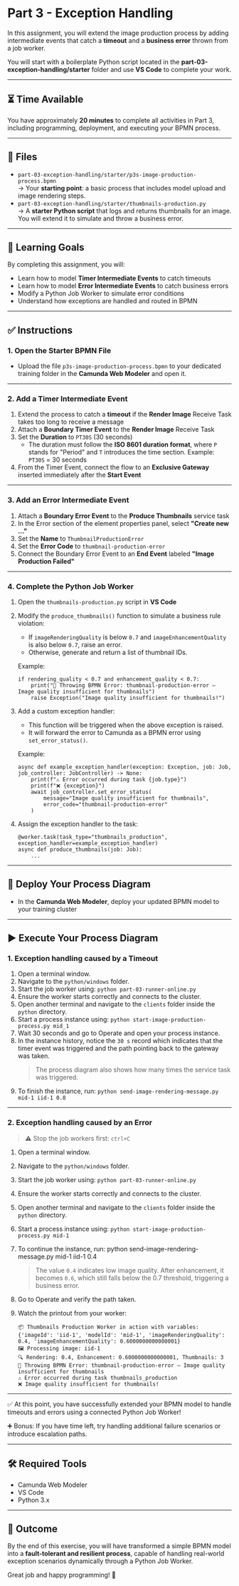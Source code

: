 # Part 3 - Exception Handling

In this assignment, you will extend the image production process by adding intermediate events that catch a **timeout** and a **business error** thrown from a job worker.

You will start with a boilerplate Python script located in the **part-03-exception-handling/starter** folder and use **VS Code** to complete your work.

---

## ⏳ Time Available

You have approximately **20 minutes** to complete all activities in Part 3, including programming, deployment, and executing your BPMN process.

---

## 📁 Files

- `part-03-exception-handling/starter/p3s-image-production-process.bpmn`  
  → Your **starting point**: a basic process that includes model upload and image rendering steps.  
- `part-03-exception-handling/starter/thumbnails-production.py`  
  → A **starter Python script** that logs and returns thumbnails for an image. You will extend it to simulate and throw a business error.

---

## 🎯 Learning Goals

By completing this assignment, you will:

- Learn how to model **Timer Intermediate Events** to catch timeouts  
- Learn how to model **Error Intermediate Events** to catch business errors  
- Modify a Python Job Worker to simulate error conditions  
- Understand how exceptions are handled and routed in BPMN  

---

## ✅ Instructions

### 1. Open the Starter BPMN File

- Upload the file `p3s-image-production-process.bpmn` to your dedicated training folder in the **Camunda Web Modeler** and open it.

---

### 2. Add a Timer Intermediate Event

1. Extend the process to catch a **timeout** if the **Render Image** Receive Task takes too long to receive a message  
2. Attach a **Boundary Timer Event** to the **Render Image** Receive Task  
3. Set the **Duration** to `PT30S` (30 seconds)  
   - The duration must follow the **ISO 8601 duration format**, where `P` stands for "Period" and `T` introduces the time section. Example: `PT30S` = 30 seconds  
4. From the Timer Event, connect the flow to an **Exclusive Gateway** inserted immediately after the **Start Event**

---

### 3. Add an Error Intermediate Event

1. Attach a **Boundary Error Event** to the **Produce Thumbnails** service task  
2. In the Error section of the element properties panel, select **"Create new ..."**  
3. Set the **Name** to `ThumbnailProductionError`  
4. Set the **Error Code** to `thumbnail-production-error`  
5. Connect the Boundary Error Event to an **End Event** labeled **"Image Production Failed"**

---

### 4. Complete the Python Job Worker

1. Open the `thumbnails-production.py` script in **VS Code**  
2. Modify the `produce_thumbnails()` function to simulate a business rule violation:
   - If `imageRenderingQuality` is below `0.7` and `imageEnhancementQuality` is also below `0.7`, raise an error.
   - Otherwise, generate and return a list of thumbnail IDs.

   Example:

       if rendering_quality < 0.7 and enhancement_quality < 0.7:
           print("🎯 Throwing BPMN Error: thumbnail-production-error – Image quality insufficient for thumbnails")
           raise Exception("Image quality insufficient for thumbnails!")

3. Add a custom exception handler:
   - This function will be triggered when the above exception is raised.
   - It will forward the error to Camunda as a BPMN error using `set_error_status()`.

   Example:

       async def example_exception_handler(exception: Exception, job: Job, job_controller: JobController) -> None:
           print(f"⚠️ Error occurred during task {job.type}")
           print(f"❌ {exception}")
           await job_controller.set_error_status(
               message="Image quality insufficient for thumbnails",
               error_code="thumbnail-production-error"
           )

4. Assign the exception handler to the task:

       @worker.task(task_type="thumbnails_production", exception_handler=example_exception_handler)
       async def produce_thumbnails(job: Job):
           ...

---

## 🚀 Deploy Your Process Diagram

- In the **Camunda Web Modeler**, deploy your updated BPMN model to your training cluster

---

## ▶️ Execute Your Process Diagram

### 1. Exception handling caused by a Timeout

1. Open a terminal window.
2. Navigate to the `python/windows` folder.
3. Start the job worker using:
   `python part-03-runner-online.py`
4. Ensure the worker starts correctly and connects to the cluster.
5. Open another terminal and navigate to the `clients` folder inside the `python` directory.
6. Start a process instance using:
   `python start-image-production-process.py mid_1`
7. Wait 30 seconds and go to Operate and open your process instance.
8. In the instance history, notice the `30 s` record which indicates that the timer event was triggered and the path pointing back to the gateway was taken.
   > The process diagram also shows how many times the service task was triggered.
9. To finish the instance, run:
   `python send-image-rendering-message.py mid-1 iid-1 0.8`

---

### 2. Exception handling caused by an Error

> ⚠️ Stop the job workers first: `ctrl+C`

1. Open a terminal window.
2. Navigate to the `python/windows` folder.
3. Start the job worker using:
   `python part-03-runner-online.py`
4. Ensure the worker starts correctly and connects to the cluster.
5. Open another terminal and navigate to the `clients` folder inside the `python` directory.
6. Start a process instance using:
   `python start-image-production-process.py mid-1`
7. To continue the instance, run:
   python send-image-rendering-message.py mid-1 iid-1 0.4

   > The value `0.4` indicates low image quality. After enhancement, it becomes `0.6`, which still falls below the 0.7 threshold, triggering a business error.

8. Go to Operate and verify the path taken.
9. Watch the printout from your worker:

       📦 Thumbnails Production Worker in action with variables: {'imageId': 'iid-1', 'modelId': 'mid-1', 'imageRenderingQuality': 0.4, 'imageEnhancementQuality': 0.6000000000000001}
       🖼️ Processing image: iid-1
       🔍 Rendering: 0.4, Enhancement: 0.6000000000000001, Thumbnails: 3
       🎯 Throwing BPMN Error: thumbnail-production-error – Image quality insufficient for thumbnails
       ⚠️ Error occurred during task thumbnails_production
       ❌ Image quality insufficient for thumbnails!

---

✅ At this point, you have successfully extended your BPMN model to handle timeouts and errors using a connected Python Job Worker!

➕ Bonus: If you have time left, try handling additional failure scenarios or introduce escalation paths.

---

## 🛠 Required Tools

- Camunda Web Modeler  
- VS Code  
- Python 3.x

---

## 🏁 Outcome

By the end of this exercise, you will have transformed a simple BPMN model into a **fault-tolerant and resilient process**, capable of handling real-world exception scenarios dynamically through a Python Job Worker.

Great job and happy programming! 🎉